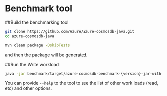 # Benchmark tool

##Build the benchmarking tool

```bash
git clone https://github.com/Azure/azure-cosmosdb-java.git
cd azure-cosmosdb-java

mvn clean package -DskipTests
```

and then the package will be generated. 

##Run the Write workload

```bash
java -jar benchmark/target/azure-cosmosdb-benchmark-{version}-jar-with-dependencies.jar -serviceEndpoint ENDPOINT -masterKey MASTERKEY -databaseId DATABASE_ID -collectionId COLLECTION_ID -numberOfOperations 100000 -operation Write -maxConnectionPoolSize 3000 -consistencyLevel "Eventual"
```

You can provide ``--help`` to the tool to see the list of other work loads (read, etc) and other options. 
